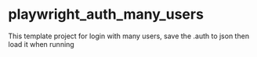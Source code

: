 # playwright_auth_many_users
This template project for login with many users, save the .auth to json then load it when running
